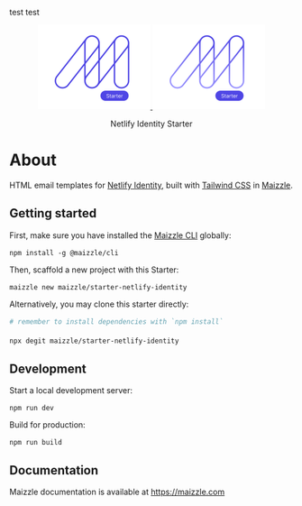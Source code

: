 test test

<div align="center">
  <p>
    <a href="https://maizzle.com/#gh-light-mode-only" target="_blank">
      <img src="./.github/logo-light.svg" alt="Maizzle" width="200">
    </a>
    <a href="https://maizzle.com/#gh-dark-mode-only" target="_blank">
      <img src="./.github/logo-dark.svg" alt="Maizzle" width="200">
    </a>
  </p>
  <p>Netlify Identity Starter</p>
</div>

# About

HTML email templates for [Netlify Identity](https://www.netlify.com/docs/identity/), built with [Tailwind CSS](https://tailwindcss.com/) in [Maizzle](https://maizzle.com).

## Getting started

First, make sure you have installed the [Maizzle CLI](https://maizzle.com/docs/installation/#install-the-cli-globally) globally:

```
npm install -g @maizzle/cli
```

Then, scaffold a new project with this Starter:

```
maizzle new maizzle/starter-netlify-identity
```

Alternatively, you may clone this starter directly:

```bash
# remember to install dependencies with `npm install`

npx degit maizzle/starter-netlify-identity
```

## Development

Start a local development server:

```
npm run dev
```

Build for production:

```
npm run build
```

## Documentation

Maizzle documentation is available at https://maizzle.com
